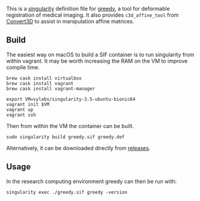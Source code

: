 This is a [singularity](https://sylabs.io/singularity/) definition file for 
[greedy](https://sites.google.com/view/greedyreg/home), a tool for deformable 
registration of medical imaging.  It also provides `c3d_affine_tool` from 
[Convert3D](http://www.itksnap.org/pmwiki/pmwiki.php?n=Convert3D.Documentation) 
to assist in manipulation affine matrices.


## Build

The easiest way on macOS to build a SIF container is to run singularity from 
within vagrant.  It may be worth increasing the RAM on the VM to improve 
compile time.

    brew cask install virtualbox
    brew cask install vagrant
    brew cask install vagrant-manager

    export VM=sylabs/singularity-3.5-ubuntu-bionic64
    vagrant init $VM
    vagrant up
    vagrant ssh

Then from within the VM the container can be built.

    sudo singularity build greedy.sif greedy.def

Alternatively, it can be downloaded directly from 
[releases](https://github.com/andrewlkho/singularity-greedy/releases).


## Usage

In the research computing environment greedy can then be run with:

    singularity exec ./greedy.sif greedy -version
